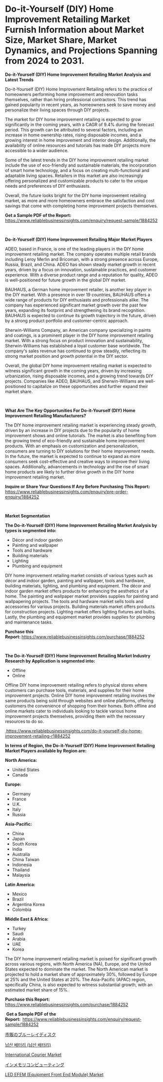 <p><h1>Do-it-Yourself (DIY) Home Improvement Retailing Market Furnish Information about Market Size, Market Share, Market Dynamics, and Projections Spanning from 2024 to 2031.</h1></p><p><strong>Do-it-Yourself (DIY) Home Improvement Retailing Market Analysis and Latest Trends</strong></p>
<p><p>Do-it-Yourself (DIY) Home Improvement Retailing refers to the practice of homeowners performing home improvement and renovation tasks themselves, rather than hiring professional contractors. This trend has gained popularity in recent years, as homeowners seek to save money and personalize their living spaces through DIY projects.</p><p>The market for DIY home improvement retailing is expected to grow significantly in the coming years, with a CAGR of 9.4% during the forecast period. This growth can be attributed to several factors, including an increase in home ownership rates, rising disposable incomes, and a growing interest in home improvement and interior design. Additionally, the availability of online resources and tutorials has made DIY projects more accessible to a wider audience.</p><p>Some of the latest trends in the DIY home improvement retailing market include the use of eco-friendly and sustainable materials, the incorporation of smart home technology, and a focus on creating multi-functional and adaptable living spaces. Retailers in this market are also increasingly offering personalized and customizable products to cater to the unique needs and preferences of DIY enthusiasts.</p><p>Overall, the future looks bright for the DIY home improvement retailing market, as more and more homeowners embrace the satisfaction and cost savings that come with completing home improvement projects themselves.</p></p>
<p><strong>Get a Sample PDF of the Report:&nbsp;</strong> <a href="https://www.reliablebusinessinsights.com/enquiry/request-sample/1884252">https://www.reliablebusinessinsights.com/enquiry/request-sample/1884252</a></p>
<p>&nbsp;</p>
<p><strong>Do-it-Yourself (DIY) Home Improvement Retailing Major Market Players</strong></p>
<p><p>ADEO, based in France, is one of the leading players in the DIY home improvement retailing market. The company operates multiple retail brands including Leroy Merlin and Bricoman, with a strong presence across Europe, Russia, Brazil, and China. ADEO has shown steady market growth in recent years, driven by a focus on innovation, sustainable practices, and customer experience. With a diverse product range and a reputation for quality, ADEO is well-positioned for future growth in the global DIY market.</p><p>BAUHAUS, a German home improvement retailer, is another key player in the DIY market. With a presence in over 19 countries, BAUHAUS offers a wide range of products for DIY enthusiasts and professionals alike. The company has experienced significant market growth over the past few years, expanding its footprint and strengthening its brand recognition. BAUHAUS is expected to continue its growth trajectory in the future, driven by a strong product portfolio and customer-centric approach.</p><p>Sherwin-Williams Company, an American company specializing in paints and coatings, is a prominent player in the DIY home improvement retailing market. With a strong focus on product innovation and sustainability, Sherwin-Williams has established a loyal customer base worldwide. The company's sales revenue has continued to grow steadily, reflecting its strong market position and growth potential in the DIY sector.</p><p>Overall, the global DIY home improvement retailing market is expected to witness significant growth in the coming years, driven by increasing urbanization, rising disposable incomes, and a growing trend towards DIY projects. Companies like ADEO, BAUHAUS, and Sherwin-Williams are well-positioned to capitalize on these opportunities and further expand their market share.</p></p>
<p>&nbsp;</p>
<p><strong>What Are The Key Opportunities For Do-it-Yourself (DIY) Home Improvement Retailing Manufacturers?</strong></p>
<p><p>The DIY home improvement retailing market is experiencing steady growth, driven by an increase in DIY projects due to the popularity of home improvement shows and online tutorials. The market is also benefiting from the growing trend of eco-friendly and sustainable home improvement products. With an emphasis on customization and personalization, consumers are turning to DIY solutions for their home improvement needs. In the future, the market is expected to continue to expand as more consumers seek cost-effective and creative ways to improve their living spaces. Additionally, advancements in technology and the rise of smart home products are likely to further drive growth in the DIY home improvement retailing market.</p></p>
<p><strong>Inquire or Share Your Questions If Any Before Purchasing This Report:</strong> <a href="https://www.reliablebusinessinsights.com/enquiry/pre-order-enquiry/1884252">https://www.reliablebusinessinsights.com/enquiry/pre-order-enquiry/1884252</a></p>
<p>&nbsp;</p>
<p><strong>Market Segmentation</strong></p>
<p><strong>The Do-it-Yourself (DIY) Home Improvement Retailing Market Analysis by types is segmented into:</strong></p>
<p><ul><li>Décor and indoor garden</li><li>Painting and wallpaper</li><li>Tools and hardware</li><li>Building materials</li><li>Lighting</li><li>Plumbing and equipment</li></ul></p>
<p><p>DIY home improvement retailing market consists of various types such as décor and indoor garden, painting and wallpaper, tools and hardware, building materials, lighting, and plumbing and equipment. The décor and indoor garden market offers products for enhancing the aesthetics of a home. The painting and wallpaper market provides supplies for painting and wallpapering projects. The tools and hardware market sells tools and accessories for various projects. Building materials market offers products for construction projects. Lighting market offers lighting fixtures and bulbs. Lastly, the plumbing and equipment market provides supplies for plumbing and maintenance tasks.</p></p>
<p><strong>Purchase this Report:&nbsp;</strong><a href="https://www.reliablebusinessinsights.com/purchase/1884252">https://www.reliablebusinessinsights.com/purchase/1884252</a></p>
<p>&nbsp;</p>
<p><strong>The Do-it-Yourself (DIY) Home Improvement Retailing Market Industry Research by Application is segmented into:</strong></p>
<p><ul><li>Offline</li><li>Online</li></ul></p>
<p><p>Offline DIY home improvement retailing refers to physical stores where customers can purchase tools, materials, and supplies for their home improvement projects. Online DIY home improvement retailing involves the same products being sold through websites and online platforms, offering customers the convenience of shopping from their homes. Both offline and online markets cater to individuals looking to tackle various home improvement projects themselves, providing them with the necessary resources to do so.</p></p>
<p><a href="https://www.reliablebusinessinsights.com/do-it-yourself-diy-home-improvement-retailing-r1884252">&nbsp;https://www.reliablebusinessinsights.com/do-it-yourself-diy-home-improvement-retailing-r1884252</a></p>
<p><strong>In terms of Region, the Do-it-Yourself (DIY) Home Improvement Retailing Market Players available by Region are:</strong></p>
<p>
    <p> <strong> North America: </strong>
        <ul>
            <li>United States</li>
            <li>Canada</li>
        </ul>
        </p> 
    <p> <strong> Europe: </strong>
        <ul>
            <li>Germany</li>
            <li>France</li>
            <li>U.K.</li>
            <li>Italy</li>
            <li>Russia</li>
        </ul>
        </p> 
    <p> <strong> Asia-Pacific: </strong>
        <ul>
            <li>China</li>
            <li>Japan</li>
            <li>South Korea</li>
            <li>India</li>
            <li>Australia</li>
            <li>China Taiwan</li>
            <li>Indonesia</li>
            <li>Thailand</li>
            <li>Malaysia</li>
        </ul>
        </p> 
    <p> <strong> Latin America: </strong>
        <ul>
            <li>Mexico</li>
            <li>Brazil</li>
            <li>Argentina Korea</li>
            <li>Colombia</li>
        </ul>
        </p> 
    <p> <strong> Middle East & Africa: </strong>
        <ul>
            <li>Turkey</li>
            <li>Saudi</li>
            <li>Arabia</li>
            <li>UAE</li>
            <li>Korea</li>
        </ul>
    </p>
    </p>
<p><p>The DIY home improvement retailing market is poised for significant growth across various regions, with North America (NA), Europe, and the United States expected to dominate the market. The North American market is projected to hold a market share of approximately 30%, followed by Europe at 25% and the United States at 20%. The Asia-Pacific (APAC) region, specifically China, is also expected to witness substantial growth, with an estimated market share of 15%.</p></p>
<p><strong>Purchase this Report: </strong><a href="https://www.reliablebusinessinsights.com/purchase/1884252">https://www.reliablebusinessinsights.com/purchase/1884252</a></p>
<p>&nbsp;<strong>Get a Sample PDF of the Report:&nbsp;&nbsp;</strong><a href="https://www.reliablebusinessinsights.com/enquiry/request-sample/1884252">https://www.reliablebusinessinsights.com/enquiry/request-sample/1884252</a></p>
<p><strong></strong></p>
<p><p><a href="https://medium.com/@crystalroliver6/%E5%95%86%E7%94%A8blu-ray%E3%83%87%E3%82%A3%E3%82%B9%E3%82%AF%E5%B8%82%E5%A0%B4%E5%B1%95%E6%9C%9B-%E6%A5%AD%E7%95%8C%E3%81%AE%E6%A6%82%E8%A6%81%E3%81%A8%E4%BA%88%E6%B8%AC-2024%E5%B9%B4%E3%81%8B%E3%82%892031%E5%B9%B4%E3%81%BE%E3%81%A7-f0984cd31f65">市販のブルーレイディスク</a></p><p><a href="https://github.com/brendon65677/Market-Research-Report-List-1/blob/main/6276034124655.md">납산 배터리 (납산 배터리)</a></p><p><a href="https://www.linkedin.com/pulse/international-courier-market-competitive-analysis-trends-forecast-biu4e?trackingId=ra3sacs41Ah%2FGCo3IeSDIg%3D%3D">International Courier Market</a></p><p><a href="https://github.com/mreklxf44233/Market-Research-Report-List-2/blob/main/8727650114791.md">インメモリコンピューティング</a></p><p><a href="https://github.com/WillieWoodard/Market-Research-Report-List-5/blob/main/led-efem-equipment-front-end-module-market.md">LED EFEM (Equipment Front End Module) Market</a></p></p>